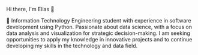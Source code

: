 Hi there, I'm Elias 👋

🌱 Information Technology Engineering student with experience in software development using Python. Passionate about data science, with a focus on data analysis and visualization for strategic decision-making. I am seeking opportunities to apply my knowledge in innovative projects and to continue developing my skills in the technology and data field.
